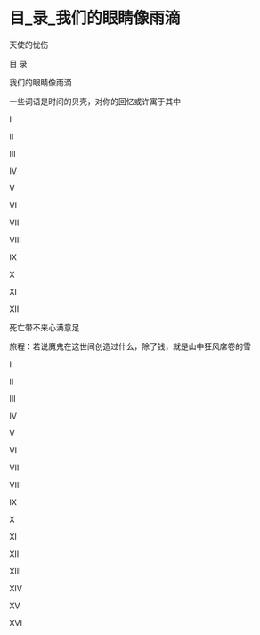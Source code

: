 # 目_录_我们的眼睛像雨滴

天使的忧伤

目 录

我们的眼睛像雨滴

一些词语是时间的贝壳，对你的回忆或许寓于其中

I

II

III

IV

V

VI

VII

VIII

IX

X

XI

XII

死亡带不来心满意足

旅程：若说魔鬼在这世间创造过什么，除了钱，就是山中狂风席卷的雪

I

II

III

IV

V

VI

VII

VIII

IX

X

XI

XII

XIII

XIV

XV

XVI